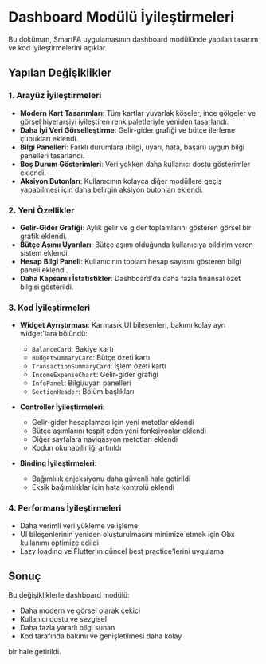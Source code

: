 # Dashboard Modülü İyileştirmeleri

Bu doküman, SmartFA uygulamasının dashboard modülünde yapılan tasarım ve kod iyileştirmelerini açıklar.

## Yapılan Değişiklikler

### 1. Arayüz İyileştirmeleri

- **Modern Kart Tasarımları**: Tüm kartlar yuvarlak köşeler, ince gölgeler ve görsel hiyerarşiyi iyileştiren renk paletleriyle yeniden tasarlandı.
- **Daha İyi Veri Görselleştirme**: Gelir-gider grafiği ve bütçe ilerleme çubukları eklendi.
- **Bilgi Panelleri**: Farklı durumlara (bilgi, uyarı, hata, başarı) uygun bilgi panelleri tasarlandı.
- **Boş Durum Gösterimleri**: Veri yokken daha kullanıcı dostu gösterimler eklendi.
- **Aksiyon Butonları**: Kullanıcının kolayca diğer modüllere geçiş yapabilmesi için daha belirgin aksiyon butonları eklendi.

### 2. Yeni Özellikler

- **Gelir-Gider Grafiği**: Aylık gelir ve gider toplamlarını gösteren görsel bir grafik eklendi.
- **Bütçe Aşımı Uyarıları**: Bütçe aşımı olduğunda kullanıcıya bildirim veren sistem eklendi.
- **Hesap Bilgi Paneli**: Kullanıcının toplam hesap sayısını gösteren bilgi paneli eklendi.
- **Daha Kapsamlı İstatistikler**: Dashboard'da daha fazla finansal özet bilgisi gösterildi.

### 3. Kod İyileştirmeleri

- **Widget Ayrıştırması**: Karmaşık UI bileşenleri, bakımı kolay ayrı widget'lara bölündü:
  - `BalanceCard`: Bakiye kartı
  - `BudgetSummaryCard`: Bütçe özeti kartı
  - `TransactionSummaryCard`: İşlem özeti kartı
  - `IncomeExpenseChart`: Gelir-gider grafiği
  - `InfoPanel`: Bilgi/uyarı panelleri
  - `SectionHeader`: Bölüm başlıkları

- **Controller İyileştirmeleri**:
  - Gelir-gider hesaplaması için yeni metotlar eklendi
  - Bütçe aşımlarını tespit eden yeni fonksiyonlar eklendi
  - Diğer sayfalara navigasyon metotları eklendi
  - Kodun okunabilirliği artırıldı

- **Binding İyileştirmeleri**:
  - Bağımlılık enjeksiyonu daha güvenli hale getirildi
  - Eksik bağımlılıklar için hata kontrolü eklendi

### 4. Performans İyileştirmeleri

- Daha verimli veri yükleme ve işleme
- UI bileşenlerinin yeniden oluşturulmasını minimize etmek için Obx kullanımı optimize edildi
- Lazy loading ve Flutter'ın güncel best practice'lerini uygulama

## Sonuç

Bu değişikliklerle dashboard modülü:
- Daha modern ve görsel olarak çekici
- Kullanıcı dostu ve sezgisel
- Daha fazla yararlı bilgi sunan
- Kod tarafında bakımı ve genişletilmesi daha kolay

bir hale getirildi. 